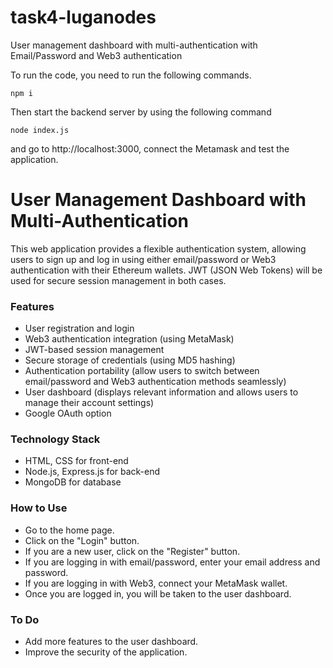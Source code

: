 # task4-luganodes
User management dashboard with multi-authentication with Email/Password and Web3 authentication


To run the code, you need to run the following commands.

```
npm i
```
Then start the backend server by using the following command

```
node index.js
```

and go to http://localhost:3000, connect the Metamask and test the application.

# User Management Dashboard with Multi-Authentication
This web application provides a flexible authentication system, allowing users to sign up and log in using either email/password or Web3 authentication with their Ethereum wallets. JWT (JSON Web Tokens) will be used for secure session management in both cases.

### Features
- User registration and login
- Web3 authentication integration (using MetaMask)
- JWT-based session management
- Secure storage of credentials (using MD5 hashing)
- Authentication portability (allow users to switch between email/password and Web3 authentication methods seamlessly)
- User dashboard (displays relevant information and allows users to manage their account settings)
- Google OAuth option

### Technology Stack
- HTML, CSS for front-end
- Node.js, Express.js for back-end
- MongoDB for database

### How to Use
- Go to the home page.
- Click on the "Login" button.
- If you are a new user, click on the "Register" button.
- If you are logging in with email/password, enter your email address and password.
- If you are logging in with Web3, connect your MetaMask wallet.
- Once you are logged in, you will be taken to the user dashboard.

### To Do
- Add more features to the user dashboard.
- Improve the security of the application.

